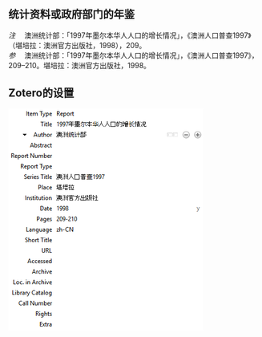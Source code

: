 ## 统计资料或政府部门的年鉴
*注* 　澳洲统计部：「1997年墨尔本华人人口的增长情况」，《澳洲人口普查1997》（堪培拉：澳洲官方出版社，1998），209。   
*参* 　澳洲统计部：「1997年墨尔本华人人口的增长情况」，《澳洲人口普查1997》，209–210。堪培拉：澳洲官方出版社，1998。

## Zotero的设置
![统计资料或政府部门的年鉴](images/ReportChinese.PNG)
